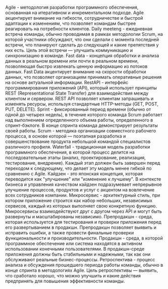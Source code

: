 Agile - методология разработки программного обеспечения, основанная на итеративном и инкрементальном подходе. Agile акцентирует внимание на гибкости, сотрудничестве и быстрой адаптации к изменениям, что позволяет командам быстрее реагировать на потребности клиентов.
Daily meeteng - ежедневная встреча команды, обычно проводимая в рамках методологии Scrum, на которой участники обсуждают, что они сделали с момента последней встречи, что планируют сделать до следующей и какие препятствия у них есть. Цель этой встречи — улучшить коммуникацию и синхронизацию в команде.
Fast data - концепция обработки и анализа данных в реальном времени или почти в реальном времени, позволяющая быстро извлекать ценную информацию из потоков данных. Fast Data акцентирует внимание на скорости обработки данных, что позволяет организациям принимать оперативные решения на основе актуальной информации.
RestAPI - интерфейс программирования приложений (API), который использует принципы REST (Representational State Transfer) для взаимодействия между клиентом и сервером. REST API позволяет клиентам запрашивать и изменять ресурсы, используя стандартные HTTP-методы (GET, POST, PUT, DELETE).
Sprint - фиксированный период времени (обычно от одной до четырех недель), в течение которого команда Scrum работает над выполнением определенного объема работы, определенного в спринт-бэклоге. В конце спринта команда демонстрирует результаты своей работы.
Scrum -  методика организации совместного рабочего процесса, в основе которой — поэтапная разработка и совершенствование продукта небольшой командой специалистов различного профиля.
Waterfall - традиционная модель разработки программного обеспечения, в которой процесс делится на последовательные этапы (анализ, проектирование, реализация, тестирование, внедрение). Каждый этап должен быть завершен перед переходом к следующему, что делает эту модель менее гибкой по сравнению с Agile.
Кайдзен  - это японская концепция, которая переводится как "улучшение" или "изменение к лучшему". В контексте бизнеса и управления качеством кайдзен подразумевает непрерывное улучшение процессов, продуктов и услуг с акцентом на вовлечение всех сотрудников компании.
Микросервис - архитектурный стиль, при котором приложение строится как набор небольших, независимых сервисов, каждый из которых выполняет свою конкретную функцию. Микросервисы взаимодействуют друг с другом через API и могут быть развернуты и масштабированы независимо.
Препродакшн - среда, которая используется для тестирования и проверки приложения перед его развертыванием в продакшн. Препродакшн позволяет выявить и исправить ошибки, а также провести финальные проверки функциональности и производительности.
Продакшн - среда, в которой программное обеспечение или система находятся в активном использовании конечными пользователями. В продакшн-среде приложения должны быть стабильными и надежными, так как они обслуживают реальные бизнес-процессы.
Ретроспектива - процесс анализа и обсуждения прошедшего периода работы команды, обычно в конце спринта в методологиях Agile. Цель ретроспективы — выявить, что сработало хорошо, что можно улучшить и какие действия предпринять для повышения эффективности команды.
